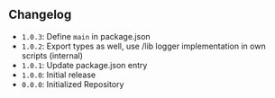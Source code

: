 ## Changelog

* `1.0.3`: Define `main` in package.json
* `1.0.2`: Export types as well, use /lib logger implementation in own scripts (internal)
* `1.0.1`: Update package.json entry
* `1.0.0`: Initial release
* `0.0.0`: Initialized Repository
